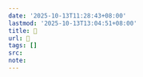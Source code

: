 ```yaml
---
date: '2025-10-13T11:28:43+08:00'
lastmod: '2025-10-13T13:04:51+08:00'
title: 󰞘
url: 󰞘
tags: []
src:
note:
---
```

